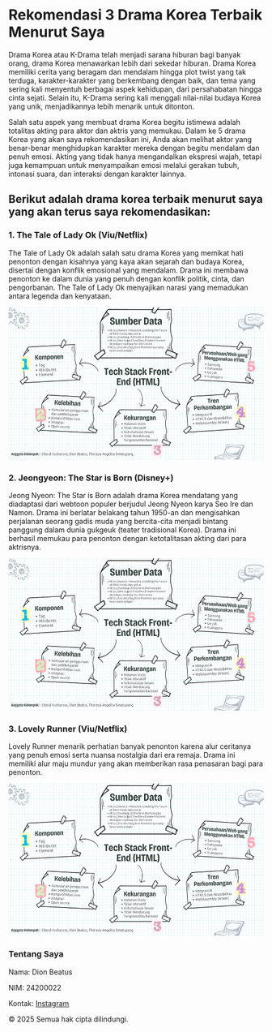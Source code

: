 <!DOCTYPE html>
<html>
<head>
</head>
</html>
<body>
<h1>Rekomendasi 3 Drama Korea Terbaik Menurut Saya</h1>
<p>Drama Korea atau K-Drama telah menjadi sarana hiburan bagi banyak orang, drama Korea menawarkan lebih dari sekedar hiburan. Drama Korea memiliki cerita yang beragam dan mendalam hingga plot twist yang tak terduga, karakter-karakter yang berkembang dengan baik, dan tema yang sering kali menyentuh berbagai aspek kehidupan, dari persahabatan hingga cinta sejati. Selain itu, K-Drama sering kali menggali nilai-nilai budaya Korea yang unik, menjadikannya lebih menarik untuk ditonton.</p>

<p>Salah satu aspek yang membuat drama Korea begitu istimewa adalah totalitas akting para aktor dan aktris yang memukau. Dalam ke 5 drama Korea yang akan saya rekomendasikan ini, Anda akan melihat aktor yang benar-benar menghidupkan karakter mereka dengan begitu mendalam dan penuh emosi. Akting yang tidak hanya mengandalkan ekspresi wajah, tetapi juga kemampuan untuk menyampaikan emosi melalui gerakan tubuh, intonasi suara, dan interaksi dengan karakter lainnya.</p>
<h2>Berikut adalah drama korea terbaik menurut saya yang akan terus saya rekomendasikan: </h2>

<h3>1. The Tale of Lady Ok (Viu/Netflix)</h3>
<p>The Tale of Lady Ok adalah salah satu drama Korea yang memikat hati penonton dengan kisahnya yang kaya akan sejarah dan budaya Korea, disertai dengan konflik emosional yang mendalam. Drama ini membawa penonton ke dalam dunia yang penuh dengan konflik politik, cinta, dan pengorbanan. The Tale of Lady Ok menyajikan narasi yang memadukan antara legenda dan kenyataan.</p>
<img src="https://github.com/CherylKucharova/Pemrogaman-Web-Dasar/blob/a98a0ee56a08df178809f5c5a1569ee237fbbbef/Mind%20map.jpg" width="800" height="300">

<h3>2. Jeongyeon: The Star is Born (Disney+)</h3>
<p>Jeong Nyeon: The Star is Born adalah drama Korea mendatang yang diadaptasi dari webtoon populer berjudul Jeong Nyeon karya Seo Ire dan Namon. Drama ini berlatar belakang tahun 1950-an dan mengisahkan perjalanan seorang gadis muda yang bercita-cita menjadi bintang panggung dalam dunia gukgeuk (teater tradisional Korea). Drama ini berhasil memukau para penonton dengan ketotalitasan akting dari para aktrisnya.</p>
<img src="https://github.com/CherylKucharova/Pemrogaman-Web-Dasar/blob/a98a0ee56a08df178809f5c5a1569ee237fbbbef/Mind%20map.jpg" width="800" height="300">

<h3>3. Lovely Runner (Viu/Netflix)</h3>
<p>Lovely Runner menarik perhatian banyak penonton karena alur ceritanya yang penuh emosi serta nuansa nostalgia dari era remaja. Drama ini memiliki alur maju mundur yang akan memberikan rasa penasaran bagi para penonton.</p>
<img src="https://github.com/CherylKucharova/Pemrogaman-Web-Dasar/blob/a98a0ee56a08df178809f5c5a1569ee237fbbbef/Mind%20map.jpg" width="800" height="300">

<h3>Tentang Saya</h3>
<p>Nama: Dion Beatus</p>
<p>NIM: 24200022</p>
<p>Kontak: <a href="https://www.instagram.com/michaell_yon?igsh=NWR0NWwwaW80dmQ3">Instagram</a></p>

<p>&copy; 2025 Semua hak cipta dilindungi.</p>
</body>

